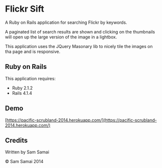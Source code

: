 Flickr Sift
================

A Ruby on Rails application for searching Flickr by keywords.

A paginated list of search results are shown and clicking on the thumbnails will open up the large version of the image in a lightbox.

This application uses the JQuery Masonary lib to nicely tile the images on tha page and is responsive.


Ruby on Rails
-------------

This application requires:

- Ruby 2.1.2
- Rails 4.1.4

Demo
----

[https://pacific-scrubland-2014.herokuapp.com/](https://pacific-scrubland-2014.herokuapp.com/)

Credits
-------
Written by Sam Samai

© Sam Samai 2014